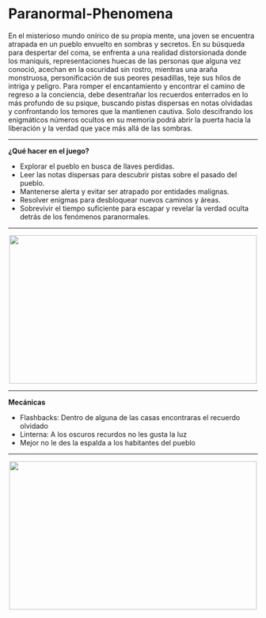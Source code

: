 # Paranormal-Phenomena

En el misterioso mundo onírico de su propia mente, una joven se encuentra atrapada en un pueblo envuelto en sombras y secretos. En su búsqueda para despertar del coma, se enfrenta a una realidad distorsionada donde los maniquís, representaciones huecas de las personas que alguna vez conoció, acechan en la oscuridad sin rostro, mientras una araña monstruosa, personificación de sus peores pesadillas, teje sus hilos de intriga y peligro. Para romper el encantamiento y encontrar el camino de regreso a la conciencia, debe desentrañar los recuerdos enterrados en lo más profundo de su psique, buscando pistas dispersas en notas olvidadas y confrontando los temores que la mantienen cautiva. Solo descifrando los enigmáticos números ocultos en su memoria podrá abrir la puerta hacia la liberación y la verdad que yace más allá de las sombras.

---
**¿Qué hacer en el juego?**

- Explorar el pueblo en busca de llaves perdidas.
- Leer las notas dispersas para descubrir pistas sobre el pasado del pueblo.
- Mantenerse alerta y evitar ser atrapado por entidades malignas.
- Resolver enigmas para desbloquear nuevos caminos y áreas.
- Sobrevivir el tiempo suficiente para escapar y revelar la verdad oculta detrás de los fenómenos paranormales.

---

<div align="center">
  <img src="https://github.com/Ava807/Paranormal-Phenomena/assets/166817785/70baabc9-e67f-4b94-a2ae-faf14870e643" width="500" height="300">
</div>

---
**Mecánicas**

- Flashbacks: Dentro de alguna de las casas encontraras el recuerdo olvidado
- Linterna: A los oscuros recurdos no les gusta la luz
- Mejor no le des la espalda a los habitantes del pueblo

---

<div align="center">
  <img src="https://github.com/Ava807/Paranormal-Phenomena/assets/166817785/70baabc9-e67f-4b94-a2ae-faf14870e643" width="500" height="300">
</div>
